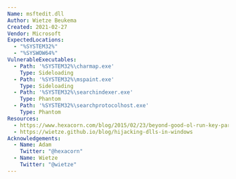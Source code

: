 ```yaml
---
Name: msftedit.dll
Author: Wietze Beukema
Created: 2021-02-27
Vendor: Microsoft
ExpectedLocations:
  - "%SYSTEM32%"
  - "%SYSWOW64%"
VulnerableExecutables:
  - Path: '%SYSTEM32%\charmap.exe'
    Type: Sideloading
  - Path: '%SYSTEM32%\mspaint.exe'
    Type: Sideloading
  - Path: '%SYSTEM32%\searchindexer.exe'
    Type: Phantom
  - Path: '%SYSTEM32%\searchprotocolhost.exe'
    Type: Phantom
Resources:
  - https://www.hexacorn.com/blog/2015/02/23/beyond-good-ol-run-key-part-28/
  - https://wietze.github.io/blog/hijacking-dlls-in-windows
Acknowledgements:
  - Name: Adam
    Twitter: "@hexacorn"
  - Name: Wietze
    Twitter: "@wietze"
---
```


